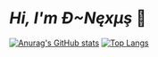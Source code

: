 # ***Hi, I'm Ð~Nęxμş*** 👋


[![Anurag's GitHub stats](https://github-readme-stats.vercel.app/api?username=D-Nexus&show_icons=true&theme=tokyonight&count_private=true)](https://github.com/anuraghazra/github-readme-stats)
[![Top Langs](https://github-readme-stats.vercel.app/api/top-langs/?username=D-Nexus&layout=compact)](https://github.com/anuraghazra/github-readme-stats)



